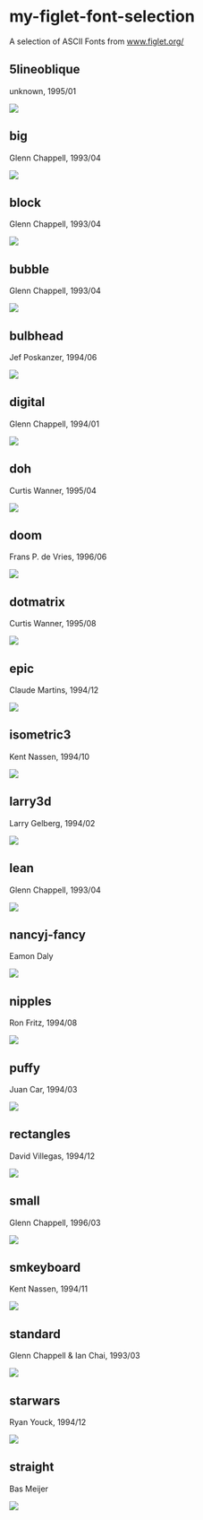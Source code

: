 # my-figlet-font-selection

A selection of ASCII Fonts from www.figlet.org/

## 5lineoblique

unknown, 1995/01

![](fonts/5lineoblique.svg)

## big

Glenn Chappell,	1993/04 

![](fonts/big.svg)

## block

Glenn Chappell,	1993/04

![](fonts/block.svg)

## bubble

Glenn Chappell,	1993/04

![](fonts/bubble.svg)

## bulbhead

Jef Poskanzer,	1994/06 

![](fonts/bulbhead.svg)

## digital

Glenn Chappell,	1994/01

![](fonts/digital.svg)

## doh

Curtis Wanner,	1995/04

![](fonts/doh.svg)

## doom

Frans P. de Vries,	1996/06

![](fonts/doom.svg)

## dotmatrix

Curtis Wanner,	1995/08

![](fonts/dotmatrix.svg)

## epic

Claude Martins,	1994/12

![](fonts/epic.svg)

## isometric3

Kent Nassen,	1994/10

![](fonts/isometric3.svg)

## larry3d

Larry Gelberg,	1994/02

![](fonts/larry3d.svg)

## lean

Glenn Chappell,	1993/04

![](fonts/lean.svg)

## nancyj-fancy

Eamon Daly

![](fonts/nancyj-fancy.svg)

## nipples

Ron Fritz,	1994/08

![](fonts/nipples.svg)

## puffy

Juan Car,	1994/03

![](fonts/puffy.svg)

## rectangles

David Villegas,	1994/12

![](fonts/rectangles.svg)

## small

Glenn Chappell,	1996/03

![](fonts/small.svg)

## smkeyboard

Kent Nassen,	1994/11

![](fonts/smkeyboard.svg)

## standard

Glenn Chappell & Ian Chai,	1993/03

![](fonts/standard.svg)

## starwars

Ryan Youck,	1994/12

![](fonts/starwars.svg)

## straight

Bas Meijer

![](fonts/straight.svg)

